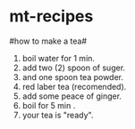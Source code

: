 # mt-recipes
#how to make a tea#
1. boil water for 1 min.
2. add two (2) spoon of suger.
3. and one spoon tea powder.
4. red laber tea (recomended).
5. add some peace of ginger.
6. boil for 5 min .
7. your tea is "ready".